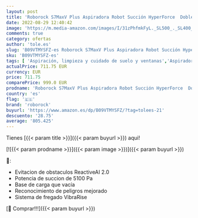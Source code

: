 ```yaml
---
layout: post
title: 'Roborock S7MaxV Plus Aspiradora Robot Succión HyperForce  Doble cámara LiDAR  Autonomía 180min  Potencia succión 5100Pa con estación de aspiración  Negro'
date: 2022-08-29 12:40:42
image: 'https://m.media-amazon.com/images/I/31zPhfmkFyL._SL500_._SL400_.jpg'
comments: true
category: ofertas
author: 'tole.es'
slug: 'B09VTMYSFZ-es Roborock S7MaxV Plus Aspiradora Robot Succión HyperForce...'
sku: 'B09VTMYSFZ-es'
tags: [ 'Aspiración, limpieza y cuidado de suelo y ventanas','Aspiradoras','Hogar y cocina','Robots aspiradores','roborock','🇪🇸', ]
actualPrice: 711.75 EUR
currency: EUR
price: 711.75
comparePrice: 999.0 EUR
prodname: 'Roborock S7MaxV Plus Aspiradora Robot Succión HyperForce  Doble cámara LiDAR  Autonomía 180min  Potencia succión 5100Pa con estación de aspiración  Negro'
country: 'es'
flag: '🇪🇸'
brand: 'roborock'
buyurl: 'https://www.amazon.es/dp/B09VTMYSFZ/?tag=tolees-21'
descuento: '28.75'
average: '805.425'
---
```


Tienes [{{< param title >}}]({{< param buyurl >}}) aqui!

[![{{< param prodname >}}]({{< param image >}})]({{< param buyurl >}})

🔎:

- Evitacion de obstaculos ReactiveAI 2.0
- Potencia de succion de 5100 Pa
- Base de carga que vacía
- Reconocimiento de peligros mejorado
- Sistema de fregado VibraRise

[🛒 Comprar!!!]({{< param buyurl >}})
